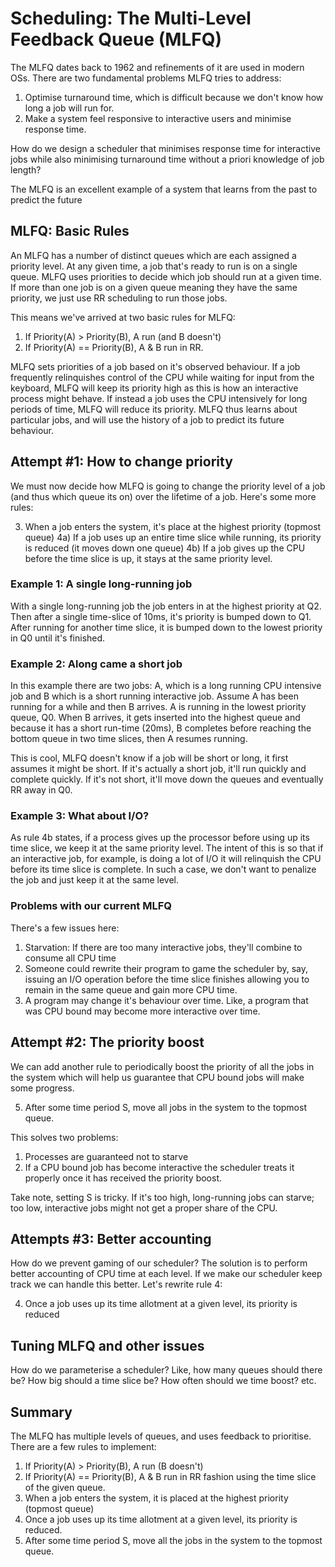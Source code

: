 # Scheduling: The Multi-Level Feedback Queue (MLFQ)

The MLFQ dates back to 1962 and refinements of it are used in modern OSs. There are two fundamental problems MLFQ tries to address:

1) Optimise turnaround time, which is difficult because we don't know how long a job will run for.
2) Make a system feel responsive to interactive users and minimise response time.

How do we design a scheduler that minimises response time for interactive jobs while also minimising turnaround time without a priori knowledge of job length?

The MLFQ is an excellent example of a system that learns from the past to predict the future

## MLFQ: Basic Rules

An MLFQ has a number of distinct queues which are each assigned a priority level. At any given time, a job that's ready to run is on a single queue. MLFQ uses priorities to decide which job should run at a given time. If more than one job is on a given queue meaning they have the same priority, we just use RR scheduling to run those jobs.

This means we've arrived at two basic rules for MLFQ:

1) If Priority(A) > Priority(B), A run (and B doesn't)
2) If Priority(A) == Priority(B), A & B run in RR.

MLFQ sets priorities of a job based on it's observed behaviour. If a job frequently relinquishes control of the CPU while waiting for input from the keyboard, MLFQ will keep its priority high as this is how an interactive process might behave. If instead a job uses the CPU intensively for long periods of time, MLFQ will reduce its priority. MLFQ thus learns about particular jobs, and will use the history of a job to predict its future behaviour.

## Attempt #1: How to change priority

We must now decide how MLFQ is going to change the priority level of a job (and thus which queue its on) over the lifetime of a job. Here's some more rules:

3) When a job enters the system, it's place at the highest priority (topmost queue)
4a) If a job uses up an entire time slice while running, its priority is reduced (it moves down one queue)
4b) If a job gives up the CPU before the time slice is up, it stays at the same priority level.

### Example 1: A single long-running job

With a single long-running job the job enters in at the highest priority at Q2. Then after a single time-slice of 10ms, it's priority is bumped down to Q1. After running for another time slice, it is bumped down to the lowest priority in Q0 until it's finished.

### Example 2: Along came a short job

In this example there are two jobs: A, which is a long running CPU intensive job and B which is a short running interactive job. Assume A has been running for a while and then B arrives. A is running in the lowest priority queue, Q0. When B arrives, it gets inserted into the highest queue and because it has a short run-time (20ms), B completes before reaching the bottom queue in two time slices, then A resumes running.

This is cool, MLFQ doesn't know if a job will be short or long, it first assumes it might be short. If it's actually a short job, it'll run quickly and complete quickly. If it's not short, it'll move down the queues and eventually RR away in Q0.

### Example 3: What about I/O?

As rule 4b states, if a process gives up the processor before using up its time slice, we keep it at the same priority level. The intent of this is so that if an interactive job, for example, is doing a lot of I/O it will relinquish the CPU before its time slice is complete. In such a case, we don't want to penalize the job and just keep it at the same level.

### Problems with our current MLFQ

There's a few issues here:

1) Starvation: If there are too many interactive jobs, they'll combine to consume all CPU time
2) Someone could rewrite their program to game the scheduler by, say, issuing an I/O operation before the time slice finishes allowing you to remain in the same queue and gain more CPU time.
3) A program may change it's behaviour over time. Like, a program that was CPU bound may become more interactive over time.

## Attempt #2: The priority boost

We can add another rule to periodically boost the priority of all the jobs in the system which will help us guarantee that CPU bound jobs will make some progress.

5) After some time period S, move all jobs in the system to the topmost queue.

This solves two problems:

1) Processes are guaranteed not to starve
2) If a CPU bound job has become interactive the scheduler treats it properly once it has received the priority boost.

Take note, setting S is tricky. If it's too high, long-running jobs can starve; too low, interactive jobs might not get a proper share of the CPU.

## Attempts #3: Better accounting

How do we prevent gaming of our scheduler? The solution is to perform better accounting of CPU time at each level. If we make our scheduler keep track we can handle this better. Let's rewrite rule 4:

4) Once a job uses up its time allotment at a given level, its priority is reduced

## Tuning MLFQ and other issues

How do we parameterise a scheduler? Like, how many queues should there be? How big should a time slice be? How often should we time boost? etc.

## Summary

The MLFQ has multiple levels of queues, and uses feedback to prioritise. There are a few rules to implement:

1) If Priority(A) > Priority(B), A run (B doesn't)
2) If Priority(A) == Priority(B), A & B run in RR fashion using the time slice of the given queue.
3) When a job enters the system, it is placed at the highest priority (topmost queue)
4) Once a job uses up its time allotment at a given level, its priority is reduced.
5) After some time period S, move all the jobs in the system to the topmost queue.